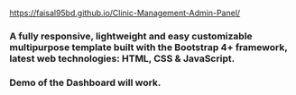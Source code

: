 https://faisal95bd.github.io/Clinic-Management-Admin-Panel/

### A fully responsive, lightweight and easy customizable multipurpose template built with the Bootstrap 4+ framework, latest web technologies: HTML, CSS & JavaScript.
### Demo of the Dashboard will work.



